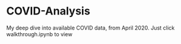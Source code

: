 # COVID-Analysis
My deep dive into available COVID data, from April 2020. Just click walkthrough.ipynb to view
